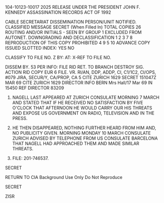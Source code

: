 104-10123-10017
2025 RELEASE UNDER THE PRESIDENT JOHN F. KENNEDY ASSASSINATION RECORDS ACT OF 1992

CABLE SECRETARIAT DISSEMINATION
PERSON/UNIT NOTIFIED.
CLASSIFIED MESSAGE
SECRET
(When Filled In)
TOTAL COPIES 26 ROUTING AND/OR INITIALS - SEEN BY
GROUP 1
EXCLUDED FROM AUTONET.
DOWNGRADING AND
DECLASSIFICATION
1
2
3
7
8
REPRODUCTION OF THIS COPY PROHIBITED
4
9
5
10
ADVANCE COPY
ISSUED
SLOTTED
INDEX:
YES
NO

CLASSIFY TO FILE NO.
Z
BY:
AT:
X-REF TO FILE NO.

DISSEM BY. 53 PER
INFO:
FILE RID RET. TO
BRANCH
DESTROY
SIG.
ACTION
RID COPY
EUR 6
FILE. VR. RI/AN, DDP, ADDP, Cl, C1/1C2, CI/OPS,
#079 JIRA, SECUR/Y, CA/PROP, CA 5
CITE ZURICH 1629
SECRET 151047Z MAR 69 CITE ZURICH 1629
DIRECTOR INFO BERN
Mrs Hall/17 Mar 69 IN 15450
REF DIRECTOR 83209

1. NAGELL LAST APPEARED AT ZURICH CONSULATE MORNING
7 MARCH AND STATED THAT IF HE RECEIVED NO SATISFACTION BY
FIVE O'CLOCK THAT AFTERNOON HE WOULD CARRY OUR HIS THREATS
AND EXPOSE US GOVERNMENT ON RADIO, TELEVISION AND IN THE
PRESS.

2. HE THEN DISAPPEARED, NOTHING FURTHER HEARD FROM HIM AND,
NO PUBLICITY GIVEN. MORNING MONDAY 10 MARCH CONSULATE ZURICH
ADVISED BY TELEPHONE FROM US CONSULATE BARCELONA THAT NAGELL
HAD APPROACHED THEM AND MADE SIMILAR THREATS.

3. FILE: 201-746537.

SECRET

RETURN TO CIA
Background Use Only
Do Not Reproduce

SECRET

ZISR
